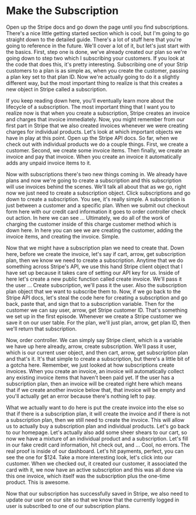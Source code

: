 # Make the Subscription

Open up the Stripe docs and go down the page until you find subscriptions. There's a nice little getting started section which is cool, but I'm going to go straight down to the detailed guide. There's a lot of stuff here that you're going to reference in the future. We'll cover a lot of it, but let's just start with the basics. First, step one is done, we've already created our plan so we're going down to step two which I subscribing your customers. If you look at the code that does this, it's pretty interesting. Subscribing one of your Strip customers to a plan is as simple as, when you create the customer, passing a plan key set to that plan ID. Now we're actually going to do it a slightly different way, but the most important thing to realize is that this creates a new object in Stripe called a subscription.

If you keep reading down here, you'll eventually learn more about the lifecycle of a subscription. The most important thing that I want you to realize now is that when you create a subscription, Stripe creates an invoice and charges that invoice immediately. Now, you might remember from our first part in Stripe that we also created invoices whenever we were creating charges for individual products. Let's look at which important objects we have in play at this point. Open up the Stripe API docs. So far, when we check out with individual products we do a couple things. First, we create a customer. Second, we create some invoice items. Then finally, we create an invoice and pay that invoice. When you create an invoice it automatically adds any unpaid invoice items to it.

Now with subscriptions there's two new things coming in. We already have plans and now we're going to create a subscription and this subscription will use invoices behind the scenes. We'll talk all about that as we go, right now we just need to create a subscription object. Click subscriptions and go down to create a subscription. You see, it's really simple. A subscription is just between a customer and a specific plan. When we submit out checkout form here with our credit card information it goes to order controller check out action. In here we can see ... Ultimately, we do all of the work of charging the customer inside of this charge customer method which is down here. In here you can see we are creating the customer, adding the invoice items, and creating the invoice. Simple.

Now that we might have a subscription plan we need to create that. Down here, before we create the invoice, let's say if cart, arrow, get subscription plan, then we know we need to create a subscription. Anytime that we do something across Stripe's API, we use this hand Stripe client object that I have set up because it takes care of setting our API key for us. Inside of here let's create a new public function called create invoice. We'll pass it the user ... Create subscription, we'll pass it the user. Also the subscription plan object that we want to subscribe them to. Now, if we go back to the Stripe API docs, let's steal the code here for creating a subscription and go back, paste that, and sign that to a subscription variable. Then for the customer we can say user, arrow, get Stripe customer ID. That's something we set up in the first episode. Whenever we create a Stripe customer we save it on our user table. For the plan, we'll just plan, arrow, get plan ID, then we'll return that subscription.

Now, order controller. We can simply say Stripe client, which is a variable we have up here already, arrow, create subscription. We'll pass it user, which is our current user object, and then cart, arrow, get subscription plan and that's it. It's that simple to create a subscription, but there's a little bit of a gotcha here. Remember, we just looked at how subscriptions create invoices. When you create an invoice, an invoice will automatically collect any existing invoice items that haven't been paid yet. If the user has a subscription plan, then an invoice will be created right here which means that if we create another invoice below that, that invoice will be empty and you'll actually get an error because there's nothing left to pay.

What we actually want to do here is put the create invoice into the else so that if there is a subscription plan, it will create the invoice and if there is not a subscription plan, then we still need to create the invoice. This will allow us to actually buy a subscription plan and individual products. Let's go back to our homepage. Let's actually also add some sheer shears to our cart, so now we have a mixture of an individual product and a subscription. Let's fill in our fake credit card information, hit check out, and ... Cool, no errors. The real proof is inside of our dashboard. Let's hit payments, perfect, you can see the one for $124. Take a more interesting look, let's click into our customer. When we checked out, it created our customer, it associated the card with it, we now have an active subscription and this was all done via this one invoice, which itself was the subscription plus the one-time product. This is awesome.

Now that our subscription has successfully saved in Stripe, we also need to update our user on our site so that we know that the currently logged in user is subscribed to one of our subscription plans.
